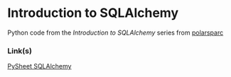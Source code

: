 # Introduction to SQLAlchemy

Python code from the *Introduction to SQLAlchemy* series from [polarsparc](https://www.polarsparc.com)

### Link(s)

[PySheet SQLAlchemy](https://www.pythonsheets.com/notes/python-sqlalchemy.html)
